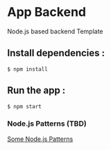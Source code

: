 # App Backend

Node.js based backend Template

## Install dependencies :

```    
$ npm install
```

## Run the app :

```     
$ npm start
```

### Node.js Patterns (TBD)

[Some Node.js Patterns](https://softwareontheroad.com/ideal-nodejs-project-structure/?utm_source=github&utm_medium=readme)